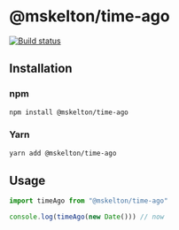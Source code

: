 # @mskelton/time-ago

[![Build status](https://github.com/mskelton/time-ago/workflows/Build/badge.svg)](https://github.com/mskelton/time-ago/actions)

## Installation

### npm

```sh
npm install @mskelton/time-ago
```

### Yarn

```sh
yarn add @mskelton/time-ago
```

## Usage

```js
import timeAgo from "@mskelton/time-ago"

console.log(timeAgo(new Date())) // now
```
